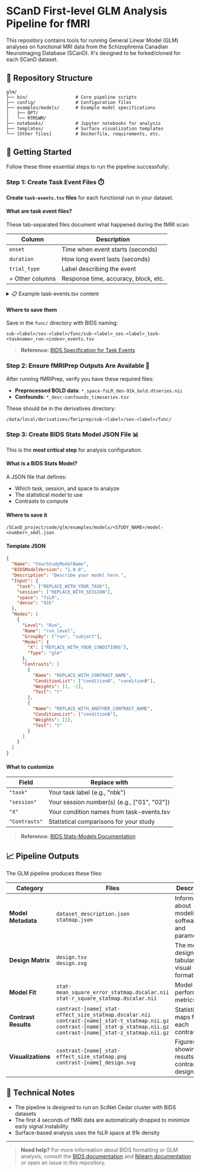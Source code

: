 # SCanD First-level GLM Analysis Pipeline for fMRI

This repository contains tools for running General Linear Model (GLM) analyses on functional MRI data from the Schizophrenia Canadian Neuroimaging Database (SCanD). It's designed to be forked/cloned for each SCanD dataset.

## 📂 Repository Structure

```
glm/
├── bin/                  # Core pipeline scripts
├── config/               # Configuration files
├── examples/models/      # Example model specifications
│   ├── OPT/
│   └── RTMSWM/
├── notebooks/            # Jupyter notebooks for analysis
├── templates/            # Surface visualization templates
└── [Other files]         # Dockerfile, requirements, etc.
```

## 🚀 Getting Started

Follow these three essential steps to run the pipeline successfully:

### Step 1: Create Task Event Files ⏱️

**Create `task-events.tsv` files** for each functional run in your dataset.

#### What are task event files?
These tab-separated files document what happened during the fMRI scan:

| Column | Description |
|--------|-------------|
| `onset` | Time when event starts (seconds) |
| `duration` | How long event lasts (seconds) |
| `trial_type` | Label describing the event |
| + Other columns | Response time, accuracy, block, etc. |

<details>
<summary>📋 Example task-events.tsv content</summary>

| onset  | duration | trial_type     | correct_response | participant_response | response_time | block |
|--------|----------|----------------|------------------|----------------------|----------------|--------|
| 7.000  | 60.000   | onebackblock   | n/a              | n/a                  | n/a            | 1      |
| 7.000  | 0.000    | oneback        | 0                | 0                    | 0.000          | 1      |
| 10.009 | 0.000    | oneback        | 0                | 1                    | 0.702          | 1      |
| 13.018 | 0.000    | oneback        | 1                | 1                    | 1.186          | 1      |
| ...    | ...      | ...            | ...              | ...                  | ...            | ...    |
</details>

#### Where to save them
Save in the `func/` directory with BIDS naming:
```
sub-<label>/ses-<label>/func/sub-<label>_ses-<label>_task-<taskname>_run-<index>_events.tsv
```

> **Reference:** [BIDS Specification for Task Events](https://bids-specification.readthedocs.io/en/stable/modality-specific-files/task-events.html)

### Step 2: Ensure fMRIPrep Outputs Are Available 🧠

After running fMRIPrep, verify you have these required files:

- **Preprocessed BOLD data**: `*_space-fsLR_den-91k_bold.dtseries.nii`
- **Confounds**: `*_desc-confounds_timeseries.tsv`

These should be in the derivatives directory:
```
/data/local/derivatives/fmriprep/sub-<label>/ses-<label>/func/
```

### Step 3: Create BIDS Stats Model JSON File 📊

This is the **most critical step** for analysis configuration.

#### What is a BIDS Stats Model?
A JSON file that defines:
- Which task, session, and space to analyze
- The statistical model to use
- Contrasts to compute

#### Where to save it
```
/SCanD_project/code/glm/examples/models/<STUDY_NAME>/model-<number>_smdl.json
```

#### Template JSON

```json
{
  "Name": "YourStudyModelName",
  "BIDSModelVersion": "1.0.0",
  "Description": "Describe your model here.",
  "Input": {
    "task": ["REPLACE_WITH_YOUR_TASK"],
    "session": ["REPLACE_WITH_SESSION"],
    "space": "fsLR",
    "dense": "91k"
  },
  "Nodes": [
    {
      "Level": "Run",
      "Name": "run_level",
      "GroupBy": ["run", "subject"],
      "Model": {
        "X": ["REPLACE_WITH_YOUR_CONDITIONS"],
        "Type": "glm" 
      },
      "Contrasts": [
        {
          "Name": "REPLACE_WITH_CONTRAST_NAME",
          "ConditionList": ["conditionA", "conditionB"],
          "Weights": [1, -1],
          "Test": "t"
        },
        {
          "Name": "REPLACE_WITH_ANOTHER_CONTRAST_NAME",
          "ConditionList": ["conditionB"],
          "Weights": [1],
          "Test": "t"
        }
      ]
    }
  ]
}
```

#### What to customize
| Field | Replace with |
|-------|-------------|
| `"task"` | Your task label (e.g., "nbk") |
| `"session"` | Your session number(s) (e.g., ["01", "02"]) |
| `"X"` | Your condition names from task-events.tsv |
| `"Contrasts"` | Statistical comparisons for your study |

> **Reference:** [BIDS Stats-Models Documentation](https://bids-standard.github.io/stats-models/motivation.html)

## 📈 Pipeline Outputs

The GLM pipeline produces these files:

| Category | Files | Description |
|----------|-------|-------------|
| **Model Metadata** | `dataset_description.json`<br>`statmap.json` | Information about modeling software and parameters |
| **Design Matrix** | `design.tsv`<br>`design.svg` | The model design in tabular and visual formats |
| **Model Fit** | `stat-mean_square_error_statmap.dscalar.nii`<br>`stat-r_square_statmap.dscalar.nii` | Model performance metrics |
| **Contrast Results** | `contrast-[name]_stat-effect_size_statmap.dscalar.nii`<br>`contrast-[name]_stat-t_statmap.nii.gz`<br>`contrast-[name]_stat-p_statmap.nii.gz`<br>`contrast-[name]_stat-z_statmap.nii.gz` | Statistical maps for each contrast |
| **Visualizations** | `contrast-[name]_stat-effect_size_statmap.png`<br>`contrast-[name]_design.svg` | Figures showing results and contrast design |

## 📝 Technical Notes

- The pipeline is designed to run on SciNet Cedar cluster with BIDS datasets
- The first 4 seconds of fMRI data are automatically dropped to minimize early signal instability
- Surface-based analysis uses the fsLR space at 91k density

---

> **Need help?** For more information about BIDS formatting or GLM analysis, consult the [BIDS documentation](https://bids-specification.readthedocs.io/) and [Nilearn documentation](https://nilearn.github.io/stable/glm/index.html#glm) or open an issue in this repository.